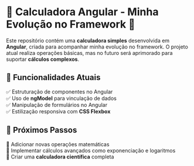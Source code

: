 # 🧮 Calculadora Angular - Minha Evolução no Framework 🚀  

Este repositório contém uma **calculadora simples** desenvolvida em **Angular**, criada para acompanhar minha evolução no framework. O projeto atual realiza operações básicas, mas no futuro será aprimorado para suportar **cálculos complexos**.  

## 📌 Funcionalidades Atuais  
✅ Estruturação de componentes no Angular  
✅ Uso de **ngModel** para vinculação de dados  
✅ Manipulação de formulários no Angular  
✅ Estilização responsiva com **CSS Flexbox**  

## 🔮 Próximos Passos  
🔹 Adicionar novas operações matemáticas  
🔹 Implementar cálculos avançados como exponenciação e logaritmos  
🔹 Criar uma **calculadora científica** completa  

